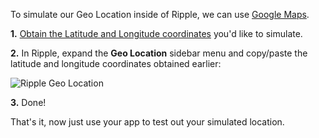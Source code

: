 To simulate our Geo Location inside of Ripple, we can use [Google Maps](https://maps.google.com).

**1.** [Obtain the Latitude and Longitude coordinates](Get_Latitude_and_Longitude_with_Google_Maps) you'd like to simulate.

**2.** In Ripple, expand the **Geo Location** sidebar menu and copy/paste the latitude and longitude coordinates obtained earlier:

![Ripple Geo Location](http://www.drupalgap.org/sites/default/files/ripple-geo-location-lat-long.png)

**3.** Done!

That's it, now just use your app to test out your simulated location.